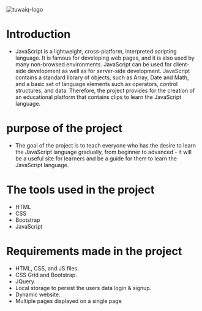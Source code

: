 ![tuwaiq-logo](https://user-images.githubusercontent.com/92294013/139496718-7de64aff-5d73-4bbf-a6d6-99eeb457a6a2.jpg)
# Introduction 
- JavaScript is a lightweight, cross-platform, interpreted scripting language.
It is famous for developing web pages, and it is also used by many non-browsed environments.
JavaScript can be used for client-side development as well as for server-side development. 
JavaScript contains a standard library of objects, such as Array, Date and Math, and a basic set of language elements such as operators, control structures, and data.
Therefore, the project provides for the creation of an educational platform that contains clips to learn the JavaScript language.

# purpose of the project
-  The goal of the project is to teach everyone who has the desire to learn the JavaScript language gradually, from beginner to advanced -  it will be a useful site for learners and be a guide for them to learn the JavaScript language.
# The tools used in the project
- HTML
- CSS
- Bootstrap
- JavaScript

# Requirements made in the project
- HTML, CSS, and JS files.
- CSS Grid and Bootstrap.
- JQuery.
- Local storage to persist the users data login & signup.
- Dynamic website.
- Multiple pages displayed on a single page
